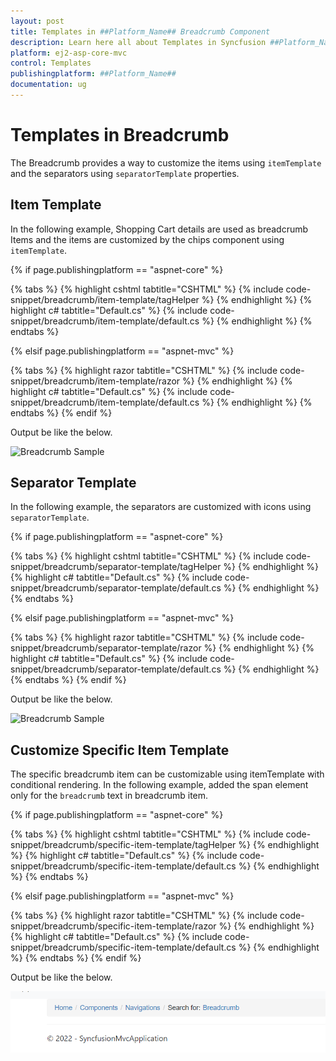 ```yaml
---
layout: post
title: Templates in ##Platform_Name## Breadcrumb Component
description: Learn here all about Templates in Syncfusion ##Platform_Name## Breadcrumb component of Syncfusion Essential JS 2 and more.
platform: ej2-asp-core-mvc
control: Templates
publishingplatform: ##Platform_Name##
documentation: ug
---
```



# Templates in Breadcrumb

The Breadcrumb provides a way to customize the items using `itemTemplate` and the separators using `separatorTemplate` properties.

## Item Template

In the following example, Shopping Cart details are used as breadcrumb Items and the items are customized by the chips component using `itemTemplate`.

{% if page.publishingplatform == "aspnet-core" %}

{% tabs %}
{% highlight cshtml tabtitle="CSHTML" %}
{% include code-snippet/breadcrumb/item-template/tagHelper %}
{% endhighlight %}
{% highlight c# tabtitle="Default.cs" %}
{% include code-snippet/breadcrumb/item-template/default.cs %}
{% endhighlight %}
{% endtabs %}

{% elsif page.publishingplatform == "aspnet-mvc" %}

{% tabs %}
{% highlight razor tabtitle="CSHTML" %}
{% include code-snippet/breadcrumb/item-template/razor %}
{% endhighlight %}
{% highlight c# tabtitle="Default.cs" %}
{% include code-snippet/breadcrumb/item-template/default.cs %}
{% endhighlight %}
{% endtabs %}
{% endif %}



Output be like the below.

![Breadcrumb Sample](./images/item-template.PNG)

## Separator Template

In the  following example, the separators are customized with icons using `separatorTemplate`.

{% if page.publishingplatform == "aspnet-core" %}

{% tabs %}
{% highlight cshtml tabtitle="CSHTML" %}
{% include code-snippet/breadcrumb/separator-template/tagHelper %}
{% endhighlight %}
{% highlight c# tabtitle="Default.cs" %}
{% include code-snippet/breadcrumb/separator-template/default.cs %}
{% endhighlight %}
{% endtabs %}

{% elsif page.publishingplatform == "aspnet-mvc" %}

{% tabs %}
{% highlight razor tabtitle="CSHTML" %}
{% include code-snippet/breadcrumb/separator-template/razor %}
{% endhighlight %}
{% highlight c# tabtitle="Default.cs" %}
{% include code-snippet/breadcrumb/separator-template/default.cs %}
{% endhighlight %}
{% endtabs %}
{% endif %}



Output be like the below.

![Breadcrumb Sample](./images/separator-temp.PNG)

## Customize Specific Item Template

The specific breadcrumb item can be customizable using itemTemplate with conditional rendering. In the following example, added the span element only for the `breadcrumb` text in breadcrumb item.

{% if page.publishingplatform == "aspnet-core" %}

{% tabs %}
{% highlight cshtml tabtitle="CSHTML" %}
{% include code-snippet/breadcrumb/specific-item-template/tagHelper %}
{% endhighlight %}
{% highlight c# tabtitle="Default.cs" %}
{% include code-snippet/breadcrumb/specific-item-template/default.cs %}
{% endhighlight %}
{% endtabs %}

{% elsif page.publishingplatform == "aspnet-mvc" %}

{% tabs %}
{% highlight razor tabtitle="CSHTML" %}
{% include code-snippet/breadcrumb/specific-item-template/razor %}
{% endhighlight %}
{% highlight c# tabtitle="Default.cs" %}
{% include code-snippet/breadcrumb/specific-item-template/default.cs %}
{% endhighlight %}
{% endtabs %}
{% endif %}



Output be like the below.

![Breadcrumb Sample](./../images/mvc%20-%20templates.png)
